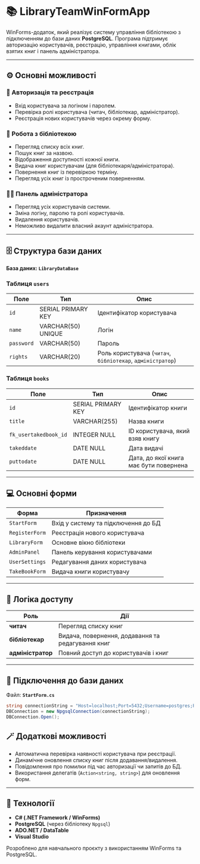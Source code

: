 # 📚 LibraryTeamWinFormApp

WinForms-додаток, який реалізує систему управління бібліотекою з підключенням до бази даних **PostgreSQL**.
Програма підтримує авторизацію користувачів, реєстрацію, управління книгами, облік взятих книг і панель адміністратора.

---

## ⚙️ Основні можливості

### 👤 Авторизація та реєстрація

* Вхід користувача за логіном і паролем.
* Перевірка ролі користувача (читач, бібліотекар, адміністратор).
* Реєстрація нових користувачів через окрему форму.

### 📖 Робота з бібліотекою

* Перегляд списку всіх книг.
* Пошук книг за назвою.
* Відображення доступності кожної книги.
* Видача книг користувачам (для бібліотекаря/адміністратора).
* Повернення книг із перевіркою терміну.
* Перегляд усіх книг із простроченим поверненням.

### 🧑‍💻 Панель адміністратора

* Перегляд усіх користувачів системи.
* Зміна логіну, паролю та ролі користувачів.
* Видалення користувачів.
* Неможливо видалити власний акаунт адміністратора.

---

## 🗄️ Структура бази даних

**База даних: `LibraryDataBase`**

### Таблиця `users`

| Поле       | Тип                | Опис                                                       |
| ---------- | ------------------ | ---------------------------------------------------------- |
| `id`       | SERIAL PRIMARY KEY | Ідентифікатор користувача                                  |
| `name`     | VARCHAR(50) UNIQUE | Логін                                                      |
| `password` | VARCHAR(50)        | Пароль                                                     |
| `rights`   | VARCHAR(20)        | Роль користувача (`читач`, `бібліотекар`, `адміністратор`) |

### Таблиця `books`

| Поле                  | Тип                | Опис                                   |
| --------------------- | ------------------ | -------------------------------------- |
| `id`                  | SERIAL PRIMARY KEY | Ідентифікатор книги                    |
| `title`               | VARCHAR(255)       | Назва книги                            |
| `fk_usertakedbook_id` | INTEGER NULL       | ID користувача, який взяв книгу        |
| `takeddate`           | DATE NULL          | Дата видачі                            |
| `puttodate`           | DATE NULL          | Дата, до якої книга має бути повернена |

---

## 💻 Основні форми

| Форма          | Призначення                         |
| -------------- | ----------------------------------- |
| `StartForm`    | Вхід у систему та підключення до БД |
| `RegisterForm` | Реєстрація нового користувача       |
| `LibraryForm`  | Основне вікно бібліотеки            |
| `AdminPanel`   | Панель керування користувачами      |
| `UserSettings` | Редагування даних користувача       |
| `TakeBookForm` | Видача книги користувачу            |

---

## 🔑 Логіка доступу

| Роль              | Дії                                               |
| ----------------- | ------------------------------------------------- |
| **читач**         | Перегляд списку книг                              |
| **бібліотекар**   | Видача, повернення, додавання та редагування книг |
| **адміністратор** | Повний доступ до користувачів і книг              |

---

## 🧩 Підключення до бази даних

Файл: **`StartForm.cs`**

```csharp
string connectionString = "Host=localhost;Port=5432;Username=postgres;Password=1234;Database=LibraryDataBase";
DBConnection = new NpgsqlConnection(connectionString);
DBConnection.Open();
```


## 🪄 Додаткові можливості

* Автоматична перевірка наявності користувача при реєстрації.
* Динамічне оновлення списку книг після додавання/видалення.
* Повідомлення про помилки під час авторизації чи запитів до БД.
* Використання делегатів (`Action<string, string>`) для оновлення форм.

---

## 🚀 Технології

* **C# (.NET Framework / WinForms)**
* **PostgreSQL** (через бібліотеку `Npgsql`)
* **ADO.NET / DataTable**
* **Visual Studio**

Розроблено для навчального проєкту з використанням WinForms та PostgreSQL.

